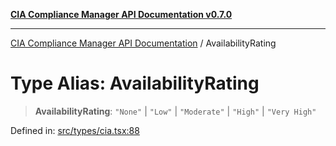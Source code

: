 [**CIA Compliance Manager API Documentation v0.7.0**](../README.md)

***

[CIA Compliance Manager API Documentation](../globals.md) / AvailabilityRating

# Type Alias: AvailabilityRating

> **AvailabilityRating**: `"None"` \| `"Low"` \| `"Moderate"` \| `"High"` \| `"Very High"`

Defined in: [src/types/cia.tsx:88](https://github.com/Hack23/cia-compliance-manager/blob/main/src/types/cia.tsx#L88)
